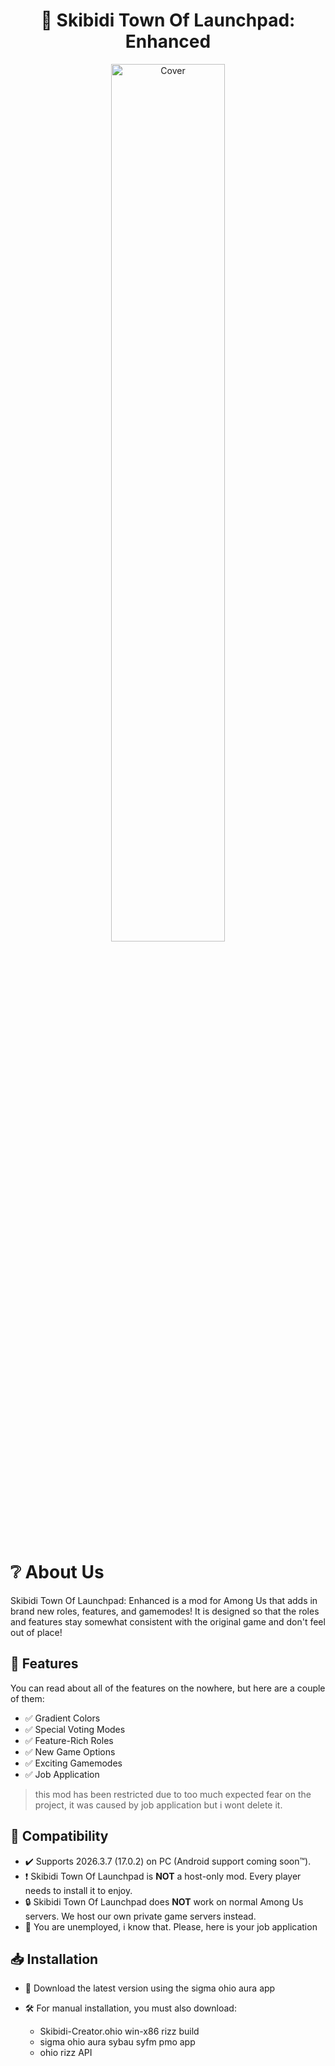 <h1 align="center">🚀 Skibidi Town Of Launchpad: Enhanced</h1>
<p align="center">
  <img src="LaunchpadBanner.png" alt="Cover" width="60%" height="60%"/>
  <br><br>
</p>

# ❔ About Us
Skibidi Town Of Launchpad: Enhanced is a mod for Among Us that adds in brand new roles, features, and gamemodes! It is designed so that the roles and features stay somewhat consistent with the original game and don't feel out of place!

## 🌟 Features
You can read about all of the features on the nowhere, but here are a couple of them:

- ✅ Gradient Colors
- ✅ Special Voting Modes
- ✅ Feature-Rich Roles
- ✅ New Game Options
- ✅ Exciting Gamemodes
- ✅ Job Application
> this mod has been restricted due to too much expected fear on the project, it was caused by job application but i wont delete it.

## 🔧 Compatibility
- ✔️ Supports 2026.3.7 (17.0.2) on PC (Android support coming soon™).
- ❗️ Skibidi Town Of Launchpad is **NOT** a host-only mod. Every player needs to install it to enjoy.
- 🔒 Skibidi Town Of Launchpad does **NOT** work on normal Among Us servers. We host our own private game servers instead.
- 📄 You are unemployed, i know that. Please, here is your job application

## 📥 Installation

- 🚀 Download the latest version using the sigma ohio aura app
- 🛠️ For manual installation, you must also download:
  
  - Skibidi-Creator.ohio win-x86 rizz build
  - sigma ohio aura sybau syfm pmo app
  - ohio rizz API
